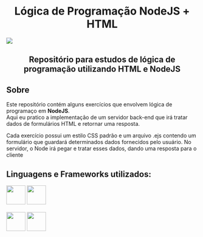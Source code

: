 <h1 align="center">Lógica de Programação NodeJS + HTML </h1>
<img src="https://static.imasters.com.br/wp-content/uploads/2018/02/nodejs_logo_green.jpg">

<h2 align="center">Repositório para estudos de lógica de programação utilizando HTML e NodeJS</h2>


<h2> Sobre</h2>

<p>
  Este repositório contém alguns exercícios que envolvem lógica de programaço em <strong>NodeJS</strong>.<br>
  Aqui eu pratico a implementação de um servidor back-end que irá tratar dados de formulários HTML e retornar
  uma resposta.
</p>
<p>
  Cada exercício possui um estilo CSS padrão e um arquivo .ejs contendo um formulário que guardará determinados
  dados fornecidos pelo usuário. No servidor, o Node irá pegar e tratar esses dados, dando uma resposta para o
  cliente
</p>

<h2> Linguagens e Frameworks utilizados: </h2>
<div style="display: inline-block">
  <img height="50px" src="https://cdn.jsdelivr.net/gh/devicons/devicon/icons/nodejs/nodejs-original.svg" />
  <img height="50px" src="https://cdn.jsdelivr.net/gh/devicons/devicon/icons/css3/css3-plain.svg" />
</div>
<br><br>
<div style="display: inline-block">
  <img height="50px" src="https://icons.veryicon.com/png/o/business/vscode-program-item-icon/ejs.png" />
  <img height="50px" src="https://cdn.jsdelivr.net/gh/devicons/devicon/icons/express/express-original.svg" />
</div>
